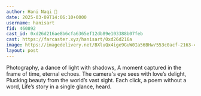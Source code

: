 ```yaml
---
author: Hani Naqi 🎩
date: 2025-03-09T14:06:10+0000
username: hanisart
fid: 460892
cast_id: 0xd26d216ae8b6cfa6365ef12db89e103388b07feb
cast: https://farcaster.xyz/hanisart/0xd26d216a
image: https://imagedelivery.net/BXluQx4ige9GuW0Ia56BHw/553c0acf-2163-4f21-977d-d5124285a000/original
layout: post
---
```


Photography, a dance of light with shadows,
A moment captured in the frame of time, eternal echoes.
The camera's eye sees with love’s delight,
Plucking beauty from the world’s vast sight.
Each click, a poem without a word,
Life’s story in a single glance, heard.

<img src='https://imagedelivery.net/BXluQx4ige9GuW0Ia56BHw/553c0acf-2163-4f21-977d-d5124285a000/original' alt='' referrerpolicy='no-referrer'/>
